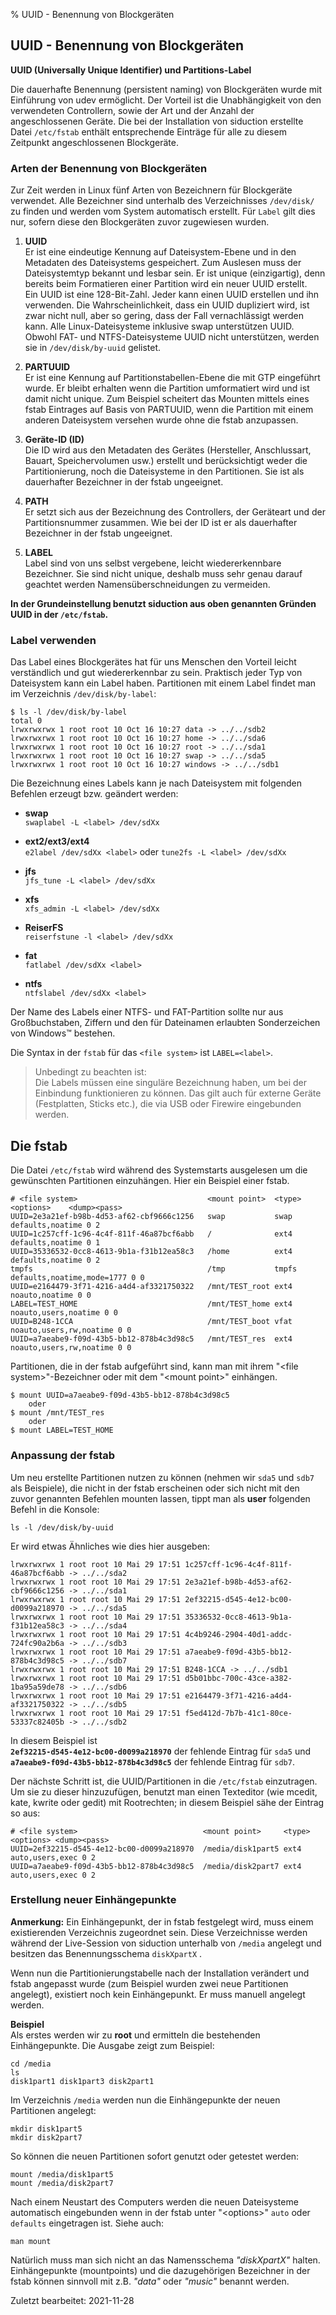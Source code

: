 % UUID - Benennung von Blockgeräten

## UUID - Benennung von Blockgeräten

**UUID (Universally Unique Identifier) und Partitions-Label**

Die dauerhafte Benennung (persistent naming) von Blockgeräten wurde mit Einführung von udev ermöglicht. Der Vorteil ist die Unabhängigkeit von den verwendeten Controllern, sowie der Art und der Anzahl der angeschlossenen Geräte. Die bei der Installation von siduction erstellte Datei `/etc/fstab` enthält entsprechende Einträge für alle zu diesem Zeitpunkt angeschlossenen Blockgeräte.

### Arten der Benennung von Blockgeräten

Zur Zeit werden in Linux fünf Arten von Bezeichnern für Blockgeräte verwendet. Alle Bezeichner sind unterhalb des Verzeichnisses `/dev/disk/` zu finden und werden vom System automatisch erstellt. Für `Label` gilt dies nur, sofern diese den Blockgeräten zuvor zugewiesen wurden.

1. **UUID**  
  Er ist eine eindeutige Kennung auf Dateisystem-Ebene und in den Metadaten des Dateisystems gespeichert. Zum Auslesen muss der Dateisystemtyp bekannt und lesbar sein. Er ist unique (einzigartig), denn bereits beim Formatieren einer Partition wird ein neuer UUID erstellt.  
  Ein UUID ist eine 128-Bit-Zahl. Jeder kann einen UUID erstellen und ihn verwenden. Die Wahrscheinlichkeit, dass ein UUID dupliziert wird, ist zwar nicht null, aber so gering, dass der Fall vernachlässigt werden kann. Alle Linux-Dateisysteme inklusive swap unterstützen UUID. Obwohl FAT- und NTFS-Dateisysteme UUID nicht unterstützen, werden sie in `/dev/disk/by-uuid` gelistet.

2. **PARTUUID**  
  Er ist eine Kennung auf Partitionstabellen-Ebene die mit GTP eingeführt wurde. Er bleibt erhalten wenn die Partition umformatiert wird und ist damit nicht unique. Zum Beispiel scheitert das Mounten mittels eines fstab Eintrages auf Basis von PARTUUID, wenn die Partition mit einem anderen Dateisystem versehen wurde ohne die fstab anzupassen.

3. **Geräte-ID (ID)**  
  Die ID wird aus den Metadaten des Gerätes (Hersteller, Anschlussart, Bauart, Speichervolumen usw.) erstellt und berücksichtigt weder die Partitionierung, noch die Dateisysteme in den Partitionen. Sie ist als dauerhafter Bezeichner in der fstab ungeeignet.

4. **PATH**  
  Er setzt sich aus der Bezeichnung des Controllers, der Geräteart und der Partitionsnummer zusammen. Wie bei der ID ist er als dauerhafter Bezeichner in der fstab ungeeignet.

5. **LABEL**  
  Label sind von uns selbst vergebene, leicht wiedererkennbare Bezeichner. Sie sind nicht unique, deshalb muss sehr genau darauf geachtet werden Namensüberschneidungen zu vermeiden. 

**In der Grundeinstellung benutzt siduction aus oben genannten Gründen UUID in der `/etc/fstab`.**

### Label verwenden

Das Label eines Blockgerätes hat für uns Menschen den Vorteil leicht verständlich und gut wiedererkennbar zu sein. 
Praktisch jeder Typ von Dateisystem kann ein Label haben. Partitionen mit einem Label findet man im Verzeichnis `/dev/disk/by-label`:

~~~
$ ls -l /dev/disk/by-label
total 0
lrwxrwxrwx 1 root root 10 Oct 16 10:27 data -> ../../sdb2
lrwxrwxrwx 1 root root 10 Oct 16 10:27 home -> ../../sda6
lrwxrwxrwx 1 root root 10 Oct 16 10:27 root -> ../../sda1
lrwxrwxrwx 1 root root 10 Oct 16 10:27 swap -> ../../sda5
lrwxrwxrwx 1 root root 10 Oct 16 10:27 windows -> ../../sdb1
~~~

Die Bezeichnung eines Labels kann je nach Dateisystem mit folgenden Befehlen erzeugt bzw. geändert werden:

+ **swap**  
  `swaplabel -L <label> /dev/sdXx`
  
+ **ext2/ext3/ext4**  
  `e2label /dev/sdXx <label>` oder `tune2fs -L <label> /dev/sdXx`
  
+ **jfs**  
  `jfs_tune -L <label> /dev/sdXx`
  
+ **xfs**  
  `xfs_admin -L <label> /dev/sdXx`
  
+ **ReiserFS**  
  `reiserfstune -l <label> /dev/sdXx`
  
+ **fat**  
  `fatlabel /dev/sdXx <label>`
  
+ **ntfs**  
  `ntfslabel /dev/sdXx <label>`


Der Name des Labels einer NTFS- und FAT-Partition sollte nur aus Großbuchstaben, Ziffern und den für Dateinamen erlaubten Sonderzeichen von Windows™ bestehen.

Die Syntax in der `fstab` für das `<file system>` ist `LABEL=<label>`.

> Unbedingt zu beachten ist:  
> Die Labels müssen eine singuläre Bezeichnung haben, um bei der Einbindung funktionieren zu können. Das gilt auch für externe Geräte (Festplatten, Sticks etc.), die via USB oder Firewire eingebunden werden.

## Die fstab

Die Datei `/etc/fstab` wird während des Systemstarts ausgelesen um die gewünschten Partitionen einzuhängen. Hier ein Beispiel einer fstab.

~~~
# <file system>					            <mount point>  <type>  <options>	<dump><pass>
UUID=2e3a21ef-b98b-4d53-af62-cbf9666c1256	swap           swap    defaults,noatime 0 2
UUID=1c257cff-1c96-4c4f-811f-46a87bcf6abb	/              ext4    defaults,noatime 0 1
UUID=35336532-0cc8-4613-9b1a-f31b12ea58c3	/home          ext4    defaults,noatime 0 2
tmpfs				                		/tmp           tmpfs   defaults,noatime,mode=1777 0 0
UUID=e2164479-3f71-4216-a4d4-af3321750322	/mnt/TEST_root ext4    noauto,noatime 0 0
LABEL=TEST_HOME			                	/mnt/TEST_home ext4    noauto,users,noatime 0 0
UUID=B248-1CCA			            		/mnt/TEST_boot vfat    noauto,users,rw,noatime 0 0
UUID=a7aeabe9-f09d-43b5-bb12-878b4c3d98c5	/mnt/TEST_res  ext4    noauto,users,rw,noatime 0 0
~~~

Partitionen, die in der fstab aufgeführt sind, kann man mit ihrem "\<file system\>"-Bezeichner oder mit dem "\<mount point\>" einhängen.

~~~
$ mount UUID=a7aeabe9-f09d-43b5-bb12-878b4c3d98c5
    oder
$ mount /mnt/TEST_res
    oder
$ mount LABEL=TEST_HOME
~~~

### Anpassung der fstab

Um neu erstellte Partitionen nutzen zu können (nehmen wir `sda5` und `sdb7` als Beispiele), die nicht in der fstab erscheinen oder sich nicht mit den zuvor genannten Befehlen mounten lassen, tippt man als **user** folgenden Befehl in die Konsole:

~~~
ls -l /dev/disk/by-uuid
~~~

Er wird etwas Ähnliches wie dies hier ausgeben:

~~~
lrwxrwxrwx 1 root root 10 Mai 29 17:51 1c257cff-1c96-4c4f-811f-46a87bcf6abb -> ../../sda2
lrwxrwxrwx 1 root root 10 Mai 29 17:51 2e3a21ef-b98b-4d53-af62-cbf9666c1256 -> ../../sda1
lrwxrwxrwx 1 root root 10 Mai 29 17:51 2ef32215-d545-4e12-bc00-d0099a218970 -> ../../sda5
lrwxrwxrwx 1 root root 10 Mai 29 17:51 35336532-0cc8-4613-9b1a-f31b12ea58c3 -> ../../sda4
lrwxrwxrwx 1 root root 10 Mai 29 17:51 4c4b9246-2904-40d1-addc-724fc90a2b6a -> ../../sdb3
lrwxrwxrwx 1 root root 10 Mai 29 17:51 a7aeabe9-f09d-43b5-bb12-878b4c3d98c5 -> ../../sdb7
lrwxrwxrwx 1 root root 10 Mai 29 17:51 B248-1CCA -> ../../sdb1
lrwxrwxrwx 1 root root 10 Mai 29 17:51 d5b01bbc-700c-43ce-a382-1ba95a59de78 -> ../../sdb6
lrwxrwxrwx 1 root root 10 Mai 29 17:51 e2164479-3f71-4216-a4d4-af3321750322 -> ../../sdb5
lrwxrwxrwx 1 root root 10 Mai 29 17:51 f5ed412d-7b7b-41c1-80ce-53337c82405b -> ../../sdb2
~~~

In diesem Beispiel ist  
**`2ef32215-d545-4e12-bc00-d0099a218970`**  der fehlende Eintrag für `sda5` und  
**`a7aeabe9-f09d-43b5-bb12-878b4c3d98c5`**  der fehlende Eintrag für `sdb7`.

Der nächste Schritt ist, die UUID/Partitionen in die `/etc/fstab` einzutragen. Um sie zu dieser hinzuzufügen, benutzt man einen Texteditor (wie mcedit, kate, kwrite oder gedit) mit Rootrechten; in diesem Beispiel sähe der Eintrag so aus:

~~~
# <file system>                            <mount point>     <type>  <options> <dump><pass>    
UUID=2ef32215-d545-4e12-bc00-d0099a218970  /media/disk1part5 ext4 auto,users,exec 0 2
UUID=a7aeabe9-f09d-43b5-bb12-878b4c3d98c5  /media/disk2part7 ext4 auto,users,exec 0 2
~~~

### Erstellung neuer Einhängepunkte
  
**Anmerkung:**
Ein Einhängepunkt, der in fstab festgelegt wird, muss einem existierenden Verzeichnis zugeordnet sein. Diese Verzeichnisse werden während der Live-Session von siduction unterhalb von `/media`  angelegt und besitzen das Benennungsschema `diskXpartX` .

Wenn nun die Partitionierungstabelle nach der Installation verändert und fstab angepasst wurde (zum Beispiel wurden zwei neue Partitionen angelegt), existiert noch kein Einhängepunkt. Er muss manuell angelegt werden.

**Beispiel**  
Als erstes werden wir zu **root** und ermitteln die bestehenden Einhängepunkte.
Die Ausgabe zeigt zum Beispiel:

~~~
cd /media
ls
disk1part1 disk1part3 disk2part1
~~~

Im Verzeichnis `/media` werden nun die Einhängepunkte der neuen Partitionen angelegt:

~~~
mkdir disk1part5
mkdir disk2part7
~~~

So können die neuen Partitionen sofort genutzt oder getestet werden:

~~~
mount /media/disk1part5
mount /media/disk2part7
~~~

Nach einem Neustart des Computers werden die neuen Dateisysteme automatisch eingebunden wenn in der fstab unter "\<options\>" `auto` oder `defaults` eingetragen ist. Siehe auch:

~~~
man mount
~~~

Natürlich muss man sich nicht an das Namensschema *"diskXpartX"* halten. Einhängepunkte (mountpoints) und die dazugehörigen Bezeichner in der fstab können sinnvoll mit z.B. *"data"* oder *"music"* benannt werden.

<div id="rev">Zuletzt bearbeitet: 2021-11-28</div>
